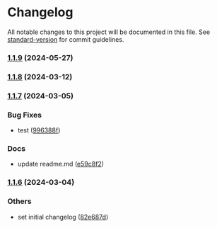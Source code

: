 # Changelog

All notable changes to this project will be documented in this file. See [standard-version](https://github.com/conventional-changelog/standard-version) for commit guidelines.

### [1.1.9](https://github.com/Hal-ang/react-link-textarea/compare/v1.1.8...v1.1.9) (2024-05-27)

### [1.1.8](https://github.com/Hal-ang/react-link-textarea/compare/v1.1.7...v1.1.8) (2024-03-12)

### [1.1.7](https://github.com/Hal-ang/react-link-textarea/compare/v1.1.6...v1.1.7) (2024-03-05)


### Bug Fixes

* test ([996388f](https://github.com/Hal-ang/react-link-textarea/commit/996388f9412e0a7f872083d70435b3a08f354718))


### Docs

* update readme.md ([e59c8f2](https://github.com/Hal-ang/react-link-textarea/commit/e59c8f2b86f53f0ec0ee1356bb101f7d3ada5641))

### [1.1.6](https://github.com/Hal-ang/react-link-textarea/compare/v1.1.5...v1.1.6) (2024-03-04)

### Others

- set initial changelog ([82e687d](https://github.com/Hal-ang/react-link-textarea/commit/82e687d07f582ba13b00f35b9f699b2140355d45))
